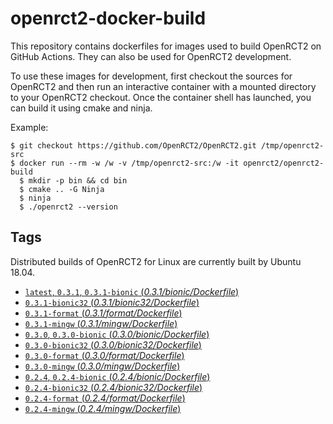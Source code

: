 # openrct2-docker-build
This repository contains dockerfiles for images used to build OpenRCT2 on GitHub Actions. They can also be used for OpenRCT2 development.

To use these images for development, first checkout the sources for OpenRCT2 and then run an interactive container with a mounted directory to your OpenRCT2 checkout. Once the container shell has launched, you can build it using cmake and ninja.

Example:
```
$ git checkout https://github.com/OpenRCT2/OpenRCT2.git /tmp/openrct2-src
$ docker run --rm -w /w -v /tmp/openrct2-src:/w -it openrct2/openrct2-build
  $ mkdir -p bin && cd bin
  $ cmake .. -G Ninja
  $ ninja
  $ ./openrct2 --version
```

## Tags

Distributed builds of OpenRCT2 for Linux are currently built by Ubuntu 18.04.

- [`latest`, `0.3.1`, `0.3.1-bionic` (*0.3.1/bionic/Dockerfile*)](https://github.com/OpenRCT2/openrct2-docker-build/blob/master/0.3.1/bionic/Dockerfile)
- [`0.3.1-bionic32` (*0.3.1/bionic32/Dockerfile*)](https://github.com/OpenRCT2/openrct2-docker-build/blob/master/0.3.1/bionic32/Dockerfile)
- [`0.3.1-format` (*0.3.1/format/Dockerfile*)](https://github.com/OpenRCT2/openrct2-docker-build/blob/master/0.3.1/format/Dockerfile)
- [`0.3.1-mingw` (*0.3.1/mingw/Dockerfile*)](https://github.com/OpenRCT2/openrct2-docker-build/blob/master/0.3.1/mingw/Dockerfile)
- [`0.3.0`, `0.3.0-bionic` (*0.3.0/bionic/Dockerfile*)](https://github.com/OpenRCT2/openrct2-docker-build/blob/master/0.3.0/bionic/Dockerfile)
- [`0.3.0-bionic32` (*0.3.0/bionic32/Dockerfile*)](https://github.com/OpenRCT2/openrct2-docker-build/blob/master/0.3.0/bionic32/Dockerfile)
- [`0.3.0-format` (*0.3.0/format/Dockerfile*)](https://github.com/OpenRCT2/openrct2-docker-build/blob/master/0.3.0/format/Dockerfile)
- [`0.3.0-mingw` (*0.3.0/mingw/Dockerfile*)](https://github.com/OpenRCT2/openrct2-docker-build/blob/master/0.3.0/mingw/Dockerfile)
- [`0.2.4`, `0.2.4-bionic` (*0.2.4/bionic/Dockerfile*)](https://github.com/OpenRCT2/openrct2-docker-build/blob/master/0.2.4/bionic/Dockerfile)
- [`0.2.4-bionic32` (*0.2.4/bionic32/Dockerfile*)](https://github.com/OpenRCT2/openrct2-docker-build/blob/master/0.2.4/bionic32/Dockerfile)
- [`0.2.4-format` (*0.2.4/format/Dockerfile*)](https://github.com/OpenRCT2/openrct2-docker-build/blob/master/0.2.4/format/Dockerfile)
- [`0.2.4-mingw` (*0.2.4/mingw/Dockerfile*)](https://github.com/OpenRCT2/openrct2-docker-build/blob/master/0.2.4/mingw/Dockerfile)
